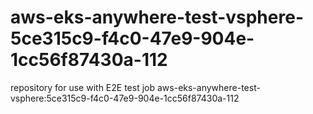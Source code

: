 # aws-eks-anywhere-test-vsphere-5ce315c9-f4c0-47e9-904e-1cc56f87430a-112
repository for use with E2E test job aws-eks-anywhere-test-vsphere:5ce315c9-f4c0-47e9-904e-1cc56f87430a-112
